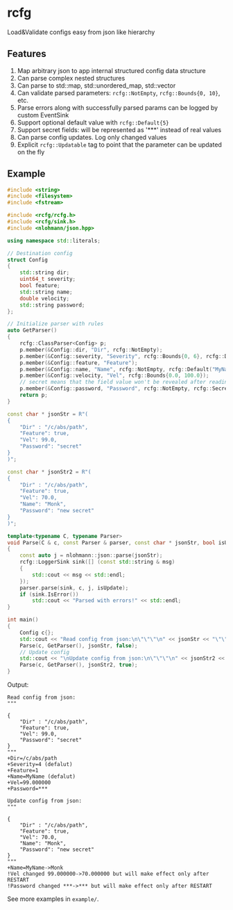 # rcfg
Load&amp;Validate configs easy from json like hierarchy


## Features

1. Map arbitrary json to app internal structured config data structure
2. Can parse complex nested structures
3. Can parse to std::map, std::unordered_map, std::vector
4. Can validate parsed parameters: `rcfg::NotEmpty`, `rcfg::Bounds{0, 10}`, etc.
5. Parse errors along with successfully parsed params can be logged by custom EventSink
6. Support optional default value with `rcfg::Default{5}`
7. Support secret fields: will be represented as '***' instead of real values
8. Can parse config updates. Log only changed values
9. Explicit `rcfg::Updatable` tag to point that the parameter can be updated on the fly


## Example

```cpp
#include <string>
#include <filesystem>
#include <fstream>

#include <rcfg/rcfg.h>
#include <rcfg/sink.h>
#include <nlohmann/json.hpp>

using namespace std::literals;

// Destination config
struct Config
{
    std::string dir;
    uint64_t severity;
    bool feature;
    std::string name;
    double velocity;
    std::string password;
};

// Initialize parser with rules
auto GetParser()
{
    rcfg::ClassParser<Config> p;
    p.member(&Config::dir, "Dir", rcfg::NotEmpty);
    p.member(&Config::severity, "Severity", rcfg::Bounds{0, 6}, rcfg::Default{4});
    p.member(&Config::feature, "Feature");
    p.member(&Config::name, "Name", rcfg::NotEmpty, rcfg::Default("MyName"s), rcfg::Updatable);
    p.member(&Config::velocity, "Vel", rcfg::Bounds{0.0, 100.0});
    // secret means that the field value won't be revealed after reading
    p.member(&Config::password, "Password", rcfg::NotEmpty, rcfg::Secret);
    return p;
}

const char * jsonStr = R"(
{
    "Dir" : "/c/abs/path",
    "Feature": true,
    "Vel": 99.0,
    "Password": "secret"
}
)";

const char * jsonStr2 = R"(
{
    "Dir" : "/c/abs/path",
    "Feature": true,
    "Vel": 70.0,
    "Name": "Monk",
    "Password": "new secret"
}
)";

template<typename C, typename Parser>
void Parse(C & c, const Parser & parser, const char * jsonStr, bool isUpdate)
{
    const auto j = nlohmann::json::parse(jsonStr);
    rcfg::LoggerSink sink([] (const std::string & msg)
    {
        std::cout << msg << std::endl;
    });
    parser.parse(sink, c, j, isUpdate);
    if (sink.IsError())
        std::cout << "Parsed with errors!" << std::endl;
}

int main()
{
    Config c{};
    std::cout << "Read config from json:\n\"\"\"\n" << jsonStr << "\"\"\"" << std::endl;
    Parse(c, GetParser(), jsonStr, false);
    // Update config
    std::cout << "\nUpdate config from json:\n\"\"\"\n" << jsonStr2 << "\"\"\"" << std::endl;
    Parse(c, GetParser(), jsonStr2, true);
}
```

Output:
```
Read config from json:
"""

{
    "Dir" : "/c/abs/path",
    "Feature": true,
    "Vel": 99.0,
    "Password": "secret"
}
"""
+Dir=/c/abs/path
+Severity=4 (defalut)
+Feature=1
+Name=MyName (defalut)
+Vel=99.000000
+Password=***

Update config from json:
"""

{
    "Dir" : "/c/abs/path",
    "Feature": true,
    "Vel": 70.0,
    "Name": "Monk",
    "Password": "new secret"
}
"""
+Name=MyName->Monk
!Vel changed 99.000000->70.000000 but will make effect only after RESTART
!Password changed ***->*** but will make effect only after RESTART
```

See more examples in `example/`.
